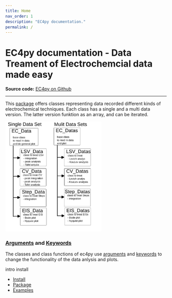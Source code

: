 ```yaml
---
title: Home
nav_order: 1
description: "EC4py documentation."
permalink: /
---
```



# EC4py documentation - Data Treament of Electrochemcial data made easy

**Source code:** [EC4py on Github](https://github.com/NordicEC/EC4py)

__________________________________
This [package](/EC4py/package/) offers classes representing data recorded different kinds of electrochemical techniques. Each class has a single and a multi data version. The latter version funktion as an array, and can be iterated.  
 
  <img src="class_overview.svg" width="300"> 


### [Arguments](package/ec4py_args.md) and [Keywords](package/ec4py_keywords.md)

The classes and class functions of ec4py use [arguments](package/ec4py_args.md) and [keywords](package/ec4py_keywords.md) to change the functionality of the data anlysis and plots. 




   intro
   install
   - [Install](/EC4py/install/)
   - [Package](/EC4py/package/)
   - [Examples](/EC4py/examples/)
    

